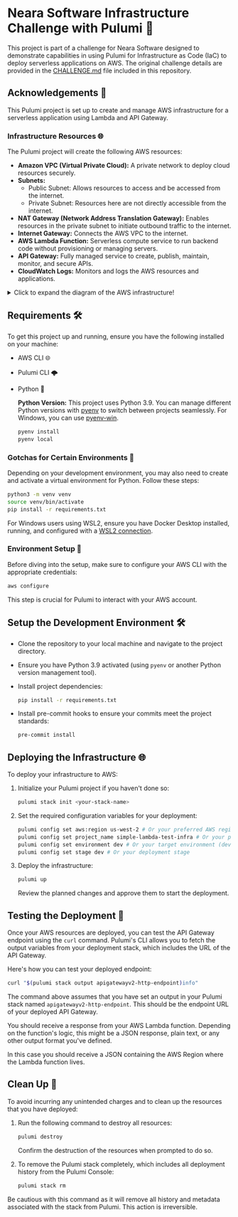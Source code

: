 # Neara Software Infrastructure Challenge with Pulumi 🚀

This project is part of a challenge for Neara Software designed to demonstrate capabilities in using Pulumi for Infrastructure as Code (IaC) to deploy serverless applications on AWS. The original challenge details are provided in the [CHALLENGE.md](./CHALLENGE.md) file included in this repository.

## Acknowledgements 🙏

This Pulumi project is set up to create and manage AWS infrastructure for a serverless application using Lambda and API Gateway.

### Infrastructure Resources 🌐

The Pulumi project will create the following AWS resources:

- **Amazon VPC (Virtual Private Cloud):** A private network to deploy cloud resources securely.
- **Subnets:**
  - Public Subnet: Allows resources to access and be accessed from the internet.
  - Private Subnet: Resources here are not directly accessible from the internet.
- **NAT Gateway (Network Address Translation Gateway):** Enables resources in the private subnet to initiate outbound traffic to the internet.
- **Internet Gateway:** Connects the AWS VPC to the internet.
- **AWS Lambda Function:** Serverless compute service to run backend code without provisioning or managing servers.
- **API Gateway:** Fully managed service to create, publish, maintain, monitor, and secure APIs.
- **CloudWatch Logs:** Monitors and logs the AWS resources and applications.

<details>
<summary>Click to expand the diagram of the AWS infrastructure!</summary>

![AWS Infrastructure](./tools/dac/neara_software_infra_challenge.png)

> This diagram was created using [Diagrams as Code](https://diagrams.mingrammer.com/). You can find the source file in the `tools/dac` directory.

</details>

## Requirements 🛠️

To get this project up and running, ensure you have the following installed on your machine:

- AWS CLI 🌐
- Pulumi CLI 🌩️
- Python 🐍

  **Python Version:** This project uses Python 3.9. You can manage different Python versions with [pyenv](https://github.com/pyenv/pyenv) to switch between projects seamlessly. For Windows, you can use [pyenv-win](https://github.com/pyenv-win/pyenv-win).

  ```sh
  pyenv install
  pyenv local
  ```

### Gotchas for Certain Environments 🧐

Depending on your development environment, you may also need to create and activate a virtual environment for Python. Follow these steps:

```sh
python3 -m venv venv
source venv/bin/activate
pip install -r requirements.txt
```

For Windows users using WSL2, ensure you have Docker Desktop installed, running, and configured with a [WSL2 connection](https://learn.microsoft.com/en-us/windows/wsl/tutorials/wsl-containers).

### Environment Setup 🌳

Before diving into the setup, make sure to configure your AWS CLI with the appropriate credentials:

```sh
aws configure
```

This step is crucial for Pulumi to interact with your AWS account.

## Setup the Development Environment 🛠️

- Clone the repository to your local machine and navigate to the project directory.

- Ensure you have Python 3.9 activated (using `pyenv` or another Python version management tool).

- Install project dependencies:

  ```sh
  pip install -r requirements.txt
  ```

- Install pre-commit hooks to ensure your commits meet the project standards:

  ```sh
  pre-commit install
  ```

## Deploying the Infrastructure 🌐

To deploy your infrastructure to AWS:

1. Initialize your Pulumi project if you haven't done so:

   ```sh
   pulumi stack init <your-stack-name>
   ```

2. Set the required configuration variables for your deployment:

   ```sh
   pulumi config set aws:region us-west-2 # Or your preferred AWS region
   pulumi config set project_name simple-lambda-test-infra # Or your project name
   pulumi config set environment dev # Or your target environment (dev, staging, prod)
   pulumi config set stage dev # Or your deployment stage
   ```

3. Deploy the infrastructure:

   ```sh
   pulumi up
   ```

   Review the planned changes and approve them to start the deployment.

## Testing the Deployment 🧪

Once your AWS resources are deployed, you can test the API Gateway endpoint using the `curl` command. Pulumi's CLI allows you to fetch the output variables from your deployment stack, which includes the URL of the API Gateway.

Here's how you can test your deployed endpoint:

```sh
curl "$(pulumi stack output apigatewayv2-http-endpoint)info"
```

The command above assumes that you have set an output in your Pulumi stack named `apigatewayv2-http-endpoint`. This should be the endpoint URL of your deployed API Gateway.

You should receive a response from your AWS Lambda function. Depending on the function's logic, this might be a JSON response, plain text, or any other output format you've defined.

In this case you should receive a JSON containing the AWS Region where the Lambda function lives.

## Clean Up 🧹

To avoid incurring any unintended charges and to clean up the resources that you have deployed:

1. Run the following command to destroy all resources:

   ```sh
   pulumi destroy
   ```

   Confirm the destruction of the resources when prompted to do so.

2. To remove the Pulumi stack completely, which includes all deployment history from the Pulumi Console:

   ```sh
   pulumi stack rm
   ```

Be cautious with this command as it will remove all history and metadata associated with the stack from Pulumi. This action is irreversible.
